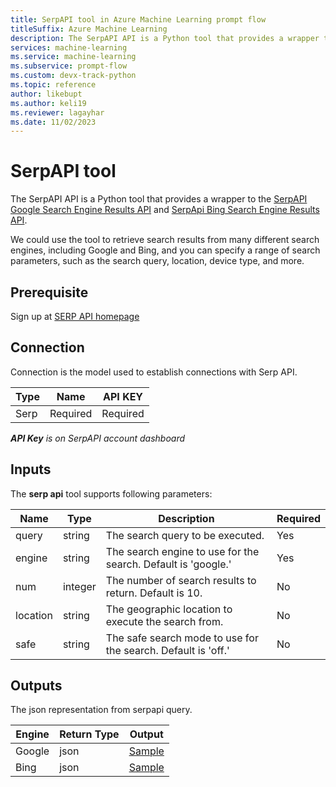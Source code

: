 ```yaml
---
title: SerpAPI tool in Azure Machine Learning prompt flow
titleSuffix: Azure Machine Learning
description: The SerpAPI API is a Python tool that provides a wrapper to the SerpAPI Google Search Engine Results API and SerpApi Bing Search Engine Results API.
services: machine-learning
ms.service: machine-learning
ms.subservice: prompt-flow
ms.custom: devx-track-python
ms.topic: reference
author: likebupt
ms.author: keli19
ms.reviewer: lagayhar
ms.date: 11/02/2023
---
```


# SerpAPI tool

The SerpAPI API is a Python tool that provides a wrapper to the [SerpAPI Google Search Engine Results API](https://serpapi.com/search-api) and [SerpApi Bing Search Engine Results API](https://serpapi.com/bing-search-api).

We could use the tool to retrieve search results from many different search engines, including Google and Bing, and you can specify a range of search parameters, such as the search query, location, device type, and more.

## Prerequisite

Sign up at [SERP API homepage](https://serpapi.com/)


## Connection

Connection is the model used to establish connections with Serp API.

| Type        | Name     | API KEY  |
|-------------|----------|----------|
| Serp        | Required | Required |

_**API Key** is on SerpAPI account dashboard_


## Inputs

The **serp api** tool supports following parameters:


| Name     | Type    | Description                                                   | Required |
|----------|---------|---------------------------------------------------------------|----------|
| query    | string  | The search query to be executed.                              | Yes      |
| engine   | string  | The search engine to use for the search. Default is 'google.' | Yes      |
| num      | integer | The number of search results to return. Default is 10.         | No      |
| location | string  | The geographic location to execute the search from.           | No       |
| safe     | string  | The safe search mode to use for the search. Default is 'off.' | No       |


## Outputs

The json representation from serpapi query.

| Engine   | Return Type | Output                                                |
|----------|-------------|-------------------------------------------------------|
| Google   | json        | [Sample](https://serpapi.com/search-api#api-examples) |
| Bing     | json        | [Sample](https://serpapi.com/bing-search-api)         |
